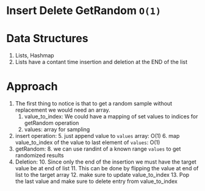 # Insert Delete GetRandom `O(1)`

# Data Structures
1. Lists, Hashmap
2. Lists have a contant time insertion and deletion at the END of the list 

# Approach
1. The first thing to notice is that to get a random sample without replacement we would need an array.
   1. value_to_index: We could have a mapping of set values to indices for getRandom operation
   2. values: array for sampling
4. insert operation:
   5. just append value to `values` array: O(1)
   6. map value_to_index of the value to last element of `values`: O(1)
7. getRandom:
   8. we can use randint of a known range `values` to get randomized results
9. Deletion:
   10. Since only the end of the insertion we must have the target value be at end of list
   11. This can be done by flipping the value at end of list to the target array
   12. make sure to update value_to_index
   13. Pop the last value and make sure to delete entry from value_to_index
